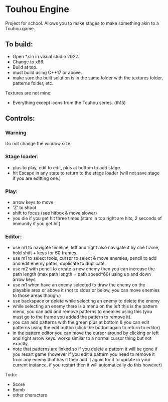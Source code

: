 
# Touhou Engine
Project for school. Allows you to make stages to make something akin to a Touhou game.

## To build:
- Open *.sln in visual studio 2022.
- Change to x86.
- Build at top.
- must build using C++17 or above.
- make sure the built solution is in the same folder with the textures folder, patterns folder, etc.

Textures are not mine:
- Everything except icons from the Touhou series. (th15)

## Controls:
### Warning
Do not change the window size.
### Stage loader:
- plus to play, edit to edit, plus at bottom to add stage.
- hit Escape in any state to return to the stage loader (will not save stage if you are editting one.)

### Play:
- arrow keys to move
- 'Z' to shoot
- shift to focus (see hitbox & move slower)
- you die if you get hit three times (stars in top right are hits, 2 seconds of immunity if you get hit)

### Editor:
- use m1 to navigate timeline, left and right also navigate it by one frame, hold shift + keys for 60 frames.
- use m1 to select tools, cursor to select & move enemies, pencil to add and edit enemy paths, duplicate to duplicate.
- use m2 with pencil to create a new enemy then you can increase the path length (max path length = path speed*60) using up and down arrow keys
- use m1 when have an enemy selected to draw the enemy on the playable area or above it (not to sides or below, you can move enemies to those areas though.)
- use backspace or delete while selecting an enemy to delete the enemy
- while selecting an enemy there is a menu on the left this is the pattern menu, you can add
and remove patterns to enemies using this (you must go to the frame you added the pattern to remove it).
- you can add patterns with the green plus at bottom & you can edit patterns using the edit button (click the button again to return to editor)
- in the pattern editor you can move the cursor around by clicking or left and right arrow keys. works similar to a normal cursor thing but not exactly.
- note that patterns are linked so if you delete a pattern it will be gone if you resart game
(however if you edit a pattern you need to remove it from any enemy that has it then add it again for
it to update in your current instance, if you restart then it will automatically do this however)

Todo:
- Score
- Bomb
- other characters
